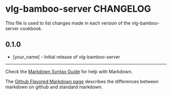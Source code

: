 vlg-bamboo-server CHANGELOG
===========================

This file is used to list changes made in each version of the vlg-bamboo-server cookbook.

0.1.0
-----
- [your_name] - Initial release of vlg-bamboo-server

- - -
Check the [Markdown Syntax Guide](http://daringfireball.net/projects/markdown/syntax) for help with Markdown.

The [Github Flavored Markdown page](http://github.github.com/github-flavored-markdown/) describes the differences between markdown on github and standard markdown.

